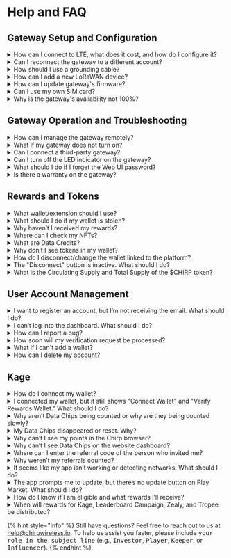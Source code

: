 # Help and FAQ

## Gateway Setup and Configuration

<details>

<summary>How can I connect to LTE, what does it cost, and how do I configure it?</summary>

To connect your gateway to LTE, you'll need to purchase a data plan (using Data Credits) and follow the LTE setup instructions. LTE is ideal for ensuring a stable connection in areas where Wi-Fi or Ethernet may not be available. For more details, refer to:

* [LTE Connectivity Guide](https://docs.chirptoken.io/blackbird/connectivity#cellular-connection)
* [Data Credits and Costs](https://docs.chirptoken.io/blackbird/simcard#data-credits)

</details>

<details>

<summary>Can I reconnect the gateway to a different account?</summary>

Yes, it’s possible to reconnect your gateway to a different account. To do this, you will firstly need to proceed gateway's settings and delete the gateway from current account and then log in to the new account and follow the setup steps to register. Instructions can be found here:

* [Blackbird registration](../blackbird/2-quick-start-guide/5-registration.md)

</details>

<details>

<summary>How should I use a grounding cable?</summary>

Grounding your gateway is essential for safety and equipment longevity, especially in areas prone to electrical surges. Connect the grounding cable securely to the designated port and ensure it’s properly attached to a grounding point. Detailed instructions can be found here:

* [Grounding Instructions](https://docs.chirptoken.io/blackbird/2-quick-start-guide/4-installation#grounding-and-surge-protection)

</details>

<details>

<summary>How can I add a new LoRaWAN device?</summary>

Adding a new LoRaWAN device involves the following steps:

1. Open the [Devices ](https://app.chirpwireless.io/devices)page and click Add device button
2. Choose the device's vendor, model, frequency band, device unique identifier (DevEUI), application key (AppKey) and the other parameters.
3. Confirm the connection is established.&#x20;

Refer to the guide here:

* [Adding Device](https://docs.chirptoken.io/blackbird/2-quick-start-guide/6-adding-device)

</details>

<details>

<summary>How can I update gateway's firmware?</summary>

Check for firmware version in the [Gateways](https://app.chirpwireless.io/gateways) page and if update is available, open gateway's page and click Update button.&#x20;

Ensure you do not disconnect the gateway power during the update.

</details>

<details>

<summary>Can I use my own SIM card?</summary>

Gateway is already has SIM card installed. For using a SIM card, you need to activate it. Please, contact the [support@chirpwireless.io](mailto:support@chirpwireless.io) for assistance

</details>

<details>

<summary>Why is the gateway's availability not 100%?</summary>

Availability may be affected by factors such as:

* Internet connectivity issues.
* Power interruptions.
* Environmental conditions.&#x20;

Learn how to optimize availability here:

* [Availability Insights](https://docs.chirptoken.io/blackbird/2-quick-start-guide/9-availability#id-7.-accounting-for-external-factors)

</details>

## Gateway Operation and Troubleshooting

<details>

<summary>How can I manage the gateway remotely?</summary>

You can manage your gateway remotely through the Gateway Web UI. Remote management allows you to monitor and update settings without needing physical access. More information can be found here:

* [Gateway Registration](https://docs.chirptoken.io/blackbird/2-quick-start-guide/5-registration)

</details>

<details>

<summary>What if my gateway does not turn on?</summary>

If your gateway does not power on:

1. Check the power connection and cables.
2. Ensure the power supply is functional.&#x20;
3. Try a hardware reset.

For more help, refer to:

* [Hardware Reset](https://docs.chirptoken.io/blackbird/2-quick-start-guide/8-reset#hardware-reset-button)

</details>

<details>

<summary>Can I connect a third-party gateway?</summary>

Yes, third-party gateways can be connected if they are compatible with Chirp’s requirements. Check compatibility before proceeding:

* [Adding Gateways to Chirp Network](https://docs.chirpwireless.io/iot-platform/adding-gateways-to-chirp-network)

</details>

<details>

<summary>Can I turn off the LED indicator on the gateway?</summary>

Yes, you can disable or adjust the LED settings via the Web UI or dashboard:

* [Gateway Registration](https://docs.chirptoken.io/blackbird/2-quick-start-guide/5-registration)

</details>

<details>

<summary>What should I do if I forget the Web UI password?</summary>

If you forget the Web UI password, you can reset it by accessing the gateway’s reset options. Follow these instructions:

* [Password Reset](https://docs.chirptoken.io/blackbird/2-quick-start-guide/8-reset)

</details>

<details>

<summary>Is there a warranty on the gateway?</summary>

Gateways come with a standard warranty, covering manufacturing defects. Refer to the warranty terms here:

* [Warranty Terms](https://docs.chirptoken.io/legal/terms-of-use#section-7-warranty-warranty-disclaimer)

</details>

## Rewards and Tokens

<details>

<summary>What wallet/extension should I use?</summary>

For the best experience, we highly recommend using the Suiet wallet or the Sui wallet created via the seed phrase method for any operations on the Chirp platform. Refer to the wallets setup here:

* [Sui wallet](../chirp-network/rewards/sui_wallet.md)

</details>

<details>

<summary>What should I do if my wallet is stolen?</summary>

If your wallet is stolen, immediately secure your funds by restoring access using your recovery phrase or private key. Never share this information with anyone. Follow the detailed security instructions provided here:

* [Wallet Security](https://community.trustwallet.com/t/backup-your-recovery-phrase-or-private-key/81996)

</details>

<details>

<summary>Why haven’t I received my rewards?</summary>

If you haven’t received your rewards, check the following:

1. Ensure your wallet is correctly connected to the platform.
2. Confirm that your gateway is online and meets the reward criteria.
3. Check for any system delays or updates.&#x20;

Refer to the rewards troubleshooting guide here:

* [Rewards Guide](../chirp-network/rewards/claim_rewards.md)

</details>

<details>

<summary>Where can I check my NFTs?</summary>

You can view and manage your NFTs on the Chirp NFT dashboard:

* [NFT Dashboard](https://app.chirpwireless.io/redeem-nft/orders)

</details>

<details>

<summary>What are Data Credits?</summary>

Data Credits are a prepaid token used to pay for network usage, such as connecting to LTE. Learn more here:

* [Data Credits](https://docs.chirptoken.io/blackbird/4-data-credits)

</details>

<details>

<summary>Why don’t I see tokens in my wallet?</summary>

Check the following:

1. Ensure your wallet is properly connected.
2. Check if your current network is Mainnet.

Follow these steps for troubleshooting:

* [Airdrop Rewards Claim](../chirp-network/rewards/airdrop.md)

</details>

<details>

<summary>How do I disconnect/change the wallet linked to the platform?</summary>

To disconnect a wallet:

1. Connect to the platform with your current wallet.
2. Click "Disconnect" in the Wallet section.
3. Connect your new wallet.

**Important: Without access to the current wallet, you won’t be able to unlink it. In this case, you will need to create a new account.**

</details>

<details>

<summary>The "Disconnect" button is inactive. What should I do?</summary>

To activate the disconnect button, ensure you’re connected with the wallet you’re trying to unlink.

</details>

<details>

<summary>What is the Circulating Supply and Total Supply of the $CHIRP token?</summary>

Circulating Supply at TGE: 37.3 million, Total Supply: 300 million

[https://chirptoken.io/explorer/](https://chirptoken.io/explorer/)

</details>

## User Account Management

<details>

<summary>I want to register an account, but I’m not receiving the email. What should I do?</summary>

If you don’t receive the email, try requesting the link again after 24 hours.

</details>

<details>

<summary>I can’t log into the dashboard. What should I do?</summary>

If you're having trouble logging into the dashboard:

1. Ensure you're using the correct login credentials.
2. Reset your password if necessary.
3. Clear your browser cache or try accessing the dashboard from a different device.&#x20;

For further steps, refer to:

* [Login](https://docs.chirptoken.io/blackbird/2-quick-start-guide/5-registration#step-nine-log-into-your-chirps-dashboard-account)

</details>

<details>

<summary>How can I report a bug?</summary>

You can report bugs or issues by joining the Chirp community or reaching out to support. Provide as much detail as possible, including screenshots or error messages. Start here:

* [Support Page](https://discord.com/invite/zxAaVQgFvs)
* [help@chirpwireless.io](mailto:help@chirpwireless.io)

</details>

<details>

<summary>How soon will my verification request be processed?</summary>

Verification requests are usually processed within a few business days, depending on the volume of applications. Ensure all required documents are submitted correctly:

* [Verification Steps](https://docs.chirptoken.io/blackbird/2-quick-start-guide/7-verification)

</details>

<details>

<summary>What if I can't add a wallet?</summary>

If you're having issues adding a wallet:

1. Ensure your wallet is compatible with Chirp (e.g., Sui Wallet).
2. Check your wallet connection and permissions.&#x20;

Follow this guide for more help:

* [Wallet Guide](../chirp-network/rewards/sui_wallet.md#sui-wallet-connection-to-chirp)

</details>

<details>

<summary>How can I delete my account?</summary>

To delete your account, navigate to Settings -> Profile and click Delete Account button.

</details>

## Kage

<details>

<summary>How do I connect my wallet?</summary>

Sui wallet connection is possible only through the desktop version by accessing:&#x20;

[https://app.chirpwireless.io/wallet](https://app.chirpwireless.io/wallet)

[Rewards Guide](../chirp-network/rewards/kage.md)

</details>

<details>

<summary>I connected my wallet, but it still shows "Connect Wallet" and "Verify Rewards Wallet." What should I do?</summary>

After connecting your wallet, you need to sign a transaction in your wallet to confirm its binding to the site.

Sui wallet connection is possible only through the desktop version by accessing: [https://app.chirpwireless.io/wallet](https://app.chirpwireless.io/wallet)

[Rewards Guide](../chirp-network/rewards/kage.md)

</details>

<details>

<summary>Why aren’t Data Chips being counted or why are they being counted slowly?</summary>

* Reason 1: Someone nearby may have scanned the networks, or the signal quality of these networks was poor. Not all networks (100%) can be counted, especially if they’ve been scanned in the last 24 hours.

- Reason 2: Scanning the same networks within a 24-hour period won’t add extra Data Chips. The system filters out duplicate networks to ensure accurate data collection.

</details>

<details>

<summary>My Data Chips disappeared or reset. Why?</summary>

Data Chips were not reset for anyone. This issue may occur if your internet connection is unstable, preventing the app from updating your Data Chips information.

</details>

<details>

<summary>Why can’t I see my points in the Chirp browser?</summary>

Data Chips are only displayed in the app. The website dashboard is designed for Blackbird miner owners, not for Kage users.

</details>

<details>

<summary>Why can’t I see Data Chips on the website dashboard?</summary>

Data Chips are only displayed in the app. The dashboard is intended for Blackbird miner owners, not Kage users.

</details>

<details>

<summary>Where can I enter the referral code of the person who invited me?</summary>

You can enter a referral code when you first launch the Kage app. If you’re already logged in, you won’t be able to enter the code.

</details>

<details>

<summary>Why weren’t my referrals counted?</summary>

There are several possible reasons:

1. The person didn’t enter the referral code during registration.
2. They entered the code incorrectly.
3. They entered the code but didn’t click the "Confirm" button and instead clicked "Skip."

</details>

<details>

<summary>It seems like my app isn’t working or detecting networks. What should I do?</summary>

Try the following:

1. Reinstall the app completely.
2. Reboot your phone.
3. Scan for networks in a different location, such as walking around the city.

</details>

<details>

<summary>The app prompts me to update, but there’s no update button on Play Market. What should I do?</summary>

Delete the app and reinstall it. This should resolve the issue.

</details>

<details>

<summary>How do I know if I am eligible and what rewards I’ll receive?</summary>

Check this post for details about Kage eligibility, rewards, and more: [https://t.me/ChirpIoT/14260/99464](https://t.me/ChirpIoT/14260/99464)

</details>

<details>

<summary>When will rewards for Kage, Leaderboard Campaign, Zealy, and Tropee be distributed?</summary>

All rewards have been distributed including Zealy, Tropee and all other campaigns.

If you believe your rewards were missed, please complete this form for review [https://forms.gle/CpKMkqV1UxVqTQYe9](https://forms.gle/CpKMkqV1UxVqTQYe9)

</details>

{% hint style="info" %}
Still have questions? Feel free to reach out to us at [help@chirpwireless.io](mailto:help@chirpwireless.io). To help us assist you faster, please include <kbd>your role in the subject line</kbd> (e.g., <kbd>Investor</kbd>, <kbd>Player</kbd>, <kbd>Keeper</kbd>, or <kbd>Influencer</kbd>).
{% endhint %}

